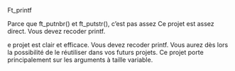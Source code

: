 Ft_printf

Parce que ft_putnbr() et ft_putstr(), c’est pas assez
Ce projet est assez direct. Vous devez recoder printf.

e projet est clair et efficace. Vous devez recoder printf. Vous aurez dès lors la possibilité de le réutiliser dans vos futurs projets. Ce projet porte principalement sur les arguments à taille variable.
